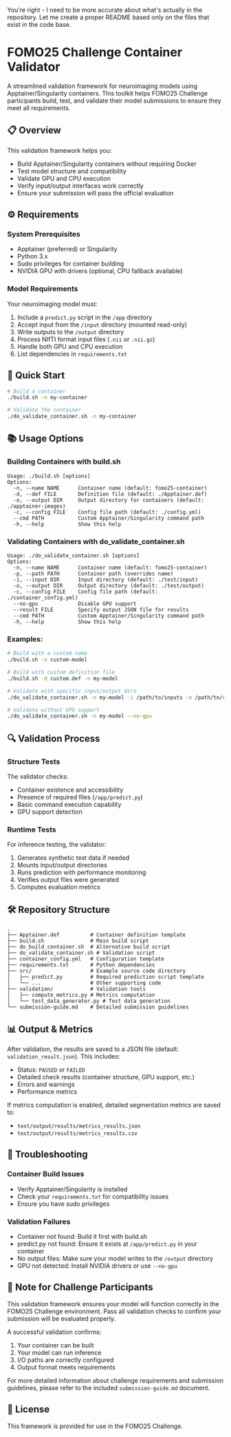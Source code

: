 You're right - I need to be more accurate about what's actually in the repository. Let me create a proper README based only on the files that exist in the code base.

# FOMO25 Challenge Container Validator

A streamlined validation framework for neuroimaging models using Apptainer/Singularity containers. This toolkit helps FOMO25 Challenge participants build, test, and validate their model submissions to ensure they meet all requirements.

## 📋 Overview

This validation framework helps you:
- Build Apptainer/Singularity containers without requiring Docker
- Test model structure and compatibility
- Validate GPU and CPU execution
- Verify input/output interfaces work correctly
- Ensure your submission will pass the official evaluation

## ⚙️ Requirements

### System Prerequisites
- Apptainer (preferred) or Singularity
- Python 3.x
- Sudo privileges for container building
- NVIDIA GPU with drivers (optional, CPU fallback available)

### Model Requirements
Your neuroimaging model must:
1. Include a `predict.py` script in the `/app` directory
2. Accept input from the `/input` directory (mounted read-only)
3. Write outputs to the `/output` directory
4. Process NIfTI format input files (`.nii` or `.nii.gz`)
5. Handle both GPU and CPU execution
6. List dependencies in `requirements.txt`

## 🚀 Quick Start

```bash
# Build a container
./build.sh -n my-container

# Validate the container
./do_validate_container.sh -n my-container
```

## 📚 Usage Options

### Building Containers with build.sh

```
Usage: ./build.sh [options]
Options:
  -n, --name NAME      Container name (default: fomo25-container)
  -d, --def FILE       Definition file (default: ./Apptainer.def)
  -o, --output DIR     Output directory for containers (default: ./apptainer-images)
  -c, --config FILE    Config file path (default: ./config.yml)
  --cmd PATH           Custom Apptainer/Singularity command path
  -h, --help           Show this help
```

### Validating Containers with do_validate_container.sh

```
Usage: ./do_validate_container.sh [options]
Options:
  -n, --name NAME      Container name (default: fomo25-container)
  -p, --path PATH      Container path (overrides name)
  -i, --input DIR      Input directory (default: ./test/input)
  -o, --output DIR     Output directory (default: ./test/output)
  -c, --config FILE    Config file path (default: ./container_config.yml)
  --no-gpu             Disable GPU support
  --result FILE        Specify output JSON file for results
  --cmd PATH           Custom Apptainer/Singularity command path
  -h, --help           Show this help
```

### Examples:

```bash
# Build with a custom name
./build.sh -n custom-model

# Build with custom definition file
./build.sh -d custom.def -n my-model

# Validate with specific input/output dirs
./do_validate_container.sh -n my-model -i /path/to/inputs -o /path/to/results

# Validate without GPU support
./do_validate_container.sh -n my-model --no-gpu
```

## 🔍 Validation Process

### Structure Tests
The validator checks:
- Container existence and accessibility
- Presence of required files (`/app/predict.py`)
- Basic command execution capability
- GPU support detection

### Runtime Tests
For inference testing, the validator:
1. Generates synthetic test data if needed
2. Mounts input/output directories
3. Runs prediction with performance monitoring
4. Verifies output files were generated
5. Computes evaluation metrics

## 🛠️ Repository Structure

```
.
├── Apptainer.def          # Container definition template
├── build.sh               # Main build script
├── do_build_container.sh  # Alternative build script
├── do_validate_container.sh # Validation script
├── container_config.yml   # Configuration template
├── requirements.txt       # Python dependencies
├── src/                   # Example source code directory
│   ├── predict.py         # Required prediction script template
│   └── ...                # Other supporting code
├── validation/            # Validation tools
│   ├── compute_metrics.py # Metrics computation
│   └── test_data_generator.py # Test data generation
└── submission-guide.md    # Detailed submission guidelines
```

## 📊 Output & Metrics

After validation, the results are saved to a JSON file (default: `validation_result.json`). This includes:

- Status: `PASSED` or `FAILED`
- Detailed check results (container structure, GPU support, etc.)
- Errors and warnings
- Performance metrics

If metrics computation is enabled, detailed segmentation metrics are saved to:
- `test/output/results/metrics_results.json`
- `test/output/results/metrics_results.csv`

## 🔧 Troubleshooting

### Container Build Issues
- Verify Apptainer/Singularity is installed
- Check your `requirements.txt` for compatibility issues
- Ensure you have sudo privileges

### Validation Failures
- Container not found: Build it first with build.sh
- predict.py not found: Ensure it exists at `/app/predict.py` in your container
- No output files: Make sure your model writes to the `/output` directory
- GPU not detected: Install NVIDIA drivers or use `--no-gpu`

## 📝 Note for Challenge Participants

This validation framework ensures your model will function correctly in the FOMO25 Challenge environment. Pass all validation checks to confirm your submission will be evaluated properly.

A successful validation confirms:
1. Your container can be built
2. Your model can run inference
3. I/O paths are correctly configured
4. Output format meets requirements

For more detailed information about challenge requirements and submission guidelines, please refer to the included `submission-guide.md` document.

## 📄 License

This framework is provided for use in the FOMO25 Challenge.